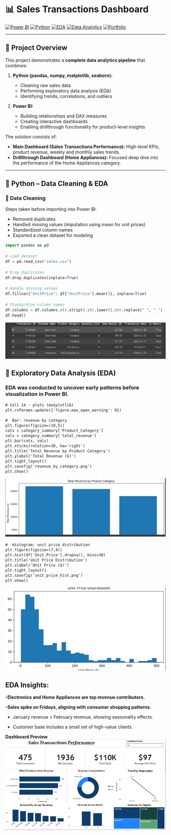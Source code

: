 # 📊 Sales Transactions Dashboard  
[![Power BI](https://img.shields.io/badge/Tool-PowerBI-F2C811?logo=power-bi&logoColor=white)](https://powerbi.microsoft.com/) 
[![Python](https://img.shields.io/badge/Language-Python-3776AB?logo=python&logoColor=white)]()
[![EDA](https://img.shields.io/badge/Process-Exploratory%20Data%20Analysis-orange)]()
[![Data Analytics](https://img.shields.io/badge/Focus-Business%20Intelligence-blue)]()
[![Portfolio](https://img.shields.io/badge/Type-Data%20Analytics%20Portfolio-green)]()

---

## 📌 Project Overview  
This project demonstrates a **complete data analytics pipeline** that combines:  

1. **Python (pandas, numpy, matplotlib, seaborn):**  
   - Cleaning raw sales data  
   - Performing exploratory data analysis (EDA)  
   - Identifying trends, correlations, and outliers  

2. **Power BI:**  
   - Building relationships and DAX measures  
   - Creating interactive dashboards  
   - Enabling drillthrough functionality for product-level insights  

The solution consists of:  
- **Main Dashboard (Sales Transactions Performance):** High-level KPIs, product revenue, weekly and monthly sales trends.  
- **Drillthrough Dashboard (Home Appliances):** Focused deep dive into the performance of the Home Appliances category.  

---

## 🐍 Python – Data Cleaning & EDA  

### 🔹 Data Cleaning  
Steps taken before importing into Power BI:  
- Removed duplicates  
- Handled missing values (imputation using mean for unit prices)  
- Standardized column names  
- Exported a clean dataset for modeling  

```python
import pandas as pd  

# Load dataset  
df = pd.read_csv("sales.csv")  

# Drop duplicates  
df.drop_duplicates(inplace=True)  

# Handle missing values  
df.fillna({"UnitPrice": df["UnitPrice"].mean()}, inplace=True)  

# Standardize column names  
df.columns = df.columns.str.strip().str.lower().str.replace(" ", "_")  
df.head()  
```
![Sales Dashboard](Sales%20python%20images/Sales%20dataset%20image(3).png)

## 🔹 Exploratory Data Analysis (EDA)

### EDA was conducted to uncover early patterns before visualization in Power BI.

```
# Cell 14 - plots (matplotlib)
plt.rcParams.update({'figure.max_open_warning': 0})

#  Bar: revenue by category
plt.figure(figsize=(10,5))
cats = category_summary['Product_Category']
vals = category_summary['total_revenue']
plt.bar(cats, vals)
plt.xticks(rotation=30, ha='right')
plt.title('Total Revenue by Product Category')
plt.ylabel('Total Revenue ($)')
plt.tight_layout()
plt.savefig('revenue_by_category.png')
plt.show()
```
![Sales Dashboard](Sales%20python%20images/Sales%20dataset%20image(2).png)

```
#  Histogram: unit price distribution
plt.figure(figsize=(7,4))
plt.hist(df['Unit_Price'].dropna(), bins=30)
plt.title('Unit Price Distribution')
plt.xlabel('Unit Price ($)')
plt.tight_layout()
plt.savefig('unit_price_hist.png')
plt.show()
```
![Sales Dashboard](Sales%20python%20images/Sales%20dataset%20image(1).png)
## EDA Insights:

**-Electronics and Home Appliances are top revenue contributors.**

**-Sales spike on Fridays, aligning with consumer shopping patterns.**

* January revenue > February revenue, showing seasonality effects.

* Customer base includes a small set of high-value clients.

**Dashboard Preview**
![Sales Transactions Performance](Sales%20Dashboard%20new.png)
